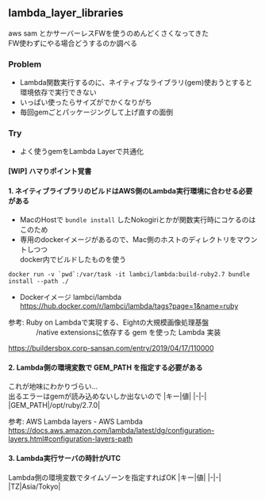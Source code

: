 ## lambda_layer_libraries
aws sam とかサーバーレスFWを使うのめんどくさくなってきた  
FW使わずにやる場合どうするのか調べる

### Problem 
- Lambda関数実行するのに、ネイティブなライブラリ(gem)使おうとすると  
環境依存で実行できない
- いっぱい使ったらサイズがでかくなりがち
- 毎回gemごとパッケージングして上げ直すの面倒

### Try
- よく使うgemをLambda Layerで共通化


#### [WIP] ハマりポイント覚書  

#### 1.  ネイティブライブラリのビルドはAWS側のLambda実行環境に合わせる必要がある
  - MacのHostで `bundle install` したNokogiriとかが関数実行時にコケるのはこのため
  - 専用のdockerイメージがあるので、Mac側のホストのディレクトリをマウントしつつ  
  docker内でビルドしたものを使う  
  ```shell
  docker run -v `pwd`:/var/task -it lambci/lambda:build-ruby2.7 bundle install --path ./
  ```
  
- Dockerイメージ  lambci/lambda  
https://hub.docker.com/r/lambci/lambda/tags?page=1&name=ruby


参考: Ruby on Lambdaで実現する、Eightの大規模画像処理基盤  
　　　　/native extensionsに依存する gem を使った Lambda 実装  
  
https://buildersbox.corp-sansan.com/entry/2019/04/17/110000  

#### 2.  Lambda側の環境変数で GEM_PATH を指定する必要がある  
これが地味にわかりづらい...  
出るエラーはgemが読み込めないしか出ないので
|キー|値|
|-|-|
|GEM_PATH|/opt/ruby/2.7.0|


参考: AWS Lambda layers - AWS Lambda  
https://docs.aws.amazon.com/lambda/latest/dg/configuration-layers.html#configuration-layers-path

#### 3. Lambda実行サーバの時計がUTC
Lambda側の環境変数でタイムゾーンを指定すればOK
|キー|値|
|-|-|
|TZ|Asia/Tokyo|
